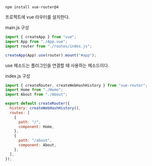 ```
npm install vue-router@4
```

프로젝트에 vue 라우터를 설치한다.

main.js 구성

```js
import { createApp } from "vue";
import App from "./App.vue";
import router from "./routes/index.js";

createApp(App).use(router).mount("#app");
```

use 메소드는 플러그인을 연결할 때 사용하는 메소드이다.

index.js 구성

```js
import { createRouter, createWebHashHistory } from "vue-router";
import Home from "./Home";
import About from "./About";

export default createRouter({
  history: createWebHashHistory(),
  routes: [
    {
      path: "/",
      component: Home,
    },
    {
      path: "/about",
      component: About,
    },
  ],
});
```
